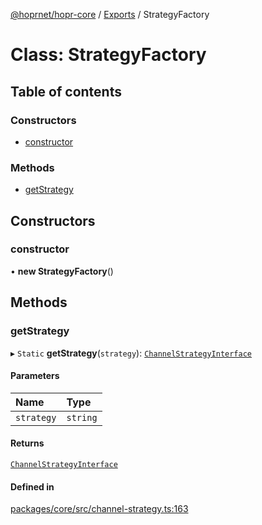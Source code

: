 [@hoprnet/hopr-core](../README.md) / [Exports](../modules.md) / StrategyFactory

# Class: StrategyFactory

## Table of contents

### Constructors

- [constructor](StrategyFactory.md#constructor)

### Methods

- [getStrategy](StrategyFactory.md#getstrategy)

## Constructors

### constructor

• **new StrategyFactory**()

## Methods

### getStrategy

▸ `Static` **getStrategy**(`strategy`): [`ChannelStrategyInterface`](../interfaces/ChannelStrategyInterface.md)

#### Parameters

| Name | Type |
| :------ | :------ |
| `strategy` | `string` |

#### Returns

[`ChannelStrategyInterface`](../interfaces/ChannelStrategyInterface.md)

#### Defined in

[packages/core/src/channel-strategy.ts:163](https://github.com/hoprnet/hoprnet/blob/master/packages/core/src/channel-strategy.ts#L163)
